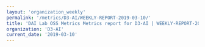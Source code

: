 ```yaml
---
layout: 'organization_weekly'
permalink: '/metrics/D3-AI/WEEKLY-REPORT-2019-03-10/'
title: 'DAI Lab OSS Metrics Metrics report for D3-AI | WEEKLY-REPORT-2019-03-10'
organization: 'D3-AI'
current_date: '2019-03-10'
---
```

